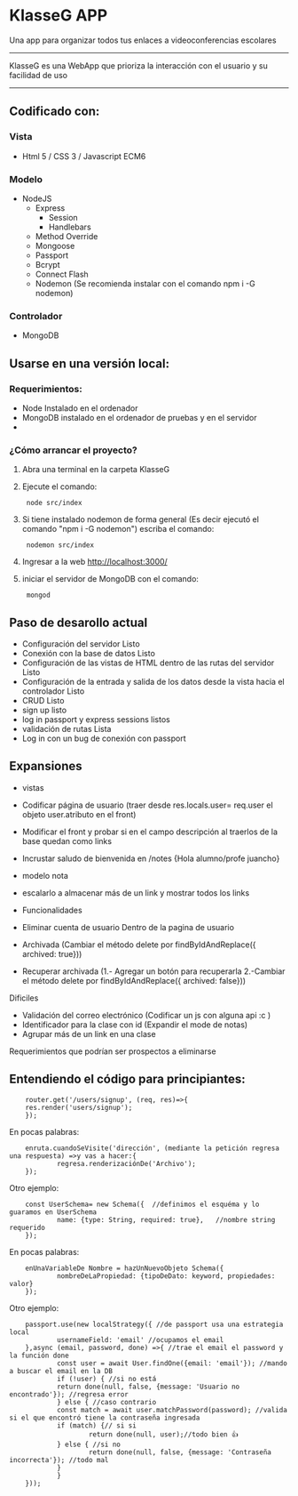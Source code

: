 # KlasseG APP
Una app para organizar todos tus enlaces a videoconferencias escolares
<hr>
KlasseG es una WebApp que prioriza la interacción con el usuario y su facilidad de uso

<hr>

## Codificado con:

### Vista
- Html 5 / CSS 3 / Javascript ECM6
### Modelo
- NodeJS
    - Express
        - Session
        - Handlebars
    - Method Override
    - Mongoose
    - Passport
    - Bcrypt
    - Connect Flash
    - Nodemon (Se recomienda instalar con el comando npm i -G nodemon)
### Controlador
- MongoDB

## Usarse en una versión local:

### Requerimientos:
- Node Instalado en el ordenador
- MongoDB instalado en el ordenador de pruebas y en el servidor
- 

### ¿Cómo arrancar el proyecto?

1. Abra una terminal en la carpeta KlasseG 
2. Ejecute el comando:

        node src/index

3. Si tiene instalado nodemon de forma general (Es decir ejecutó el comando "npm i -G nodemon") escriba el comando:

        nodemon src/index

4. Ingresar a la web [http://localhost:3000/](http://localhost:3000/)

5. iniciar el servidor de MongoDB con el comando:

        mongod

## Paso de desarollo actual

- Configuración del servidor Listo
- Conexión con la base de datos Listo
- Configuración de las vistas de HTML dentro de las rutas del servidor Listo
- Configuración de la entrada y salida de los datos desde la vista hacia el controlador Listo
- CRUD Listo
- sign up listo
- log in passport y express sessions listos
- validación de rutas Lista
- Log in con un bug de conexión con passport


## Expansiones

- vistas
- Codificar página de usuario (traer desde res.locals.user= req.user el objeto user.atributo en el front)
- Modificar el front y probar si en el campo descripción al traerlos de la base quedan como links
- Incrustar saludo de bienvenida en /notes {Hola alumno/profe juancho}


- modelo nota
- escalarlo a almacenar más de un link y mostrar todos los links


- Funcionalidades
- Eliminar cuenta de usuario Dentro de la pagina de usuario
- Archivada (Cambiar el método delete por findByIdAndReplace({ archived: true}))
- Recuperar archivada (1.- Agregar un botón para recuperarla 2.-Cambiar el método delete por findByIdAndReplace({ archived: false}))

Dificiles
- Validación del correo electrónico (Codificar un js con alguna api :c )
- Identificador para la clase con id (Expandir el mode de notas)
- Agrupar más de un link en una clase


Requerimientos que podrían ser prospectos a eliminarse





## Entendiendo el código para principiantes:

        router.get('/users/signup', (req, res)=>{
        res.render('users/signup');
        });

En pocas palabras:

        enruta.cuandoSeVisite('dirección', (mediante la petición regresa una respuesta) =>y vas a hacer:{
                regresa.renderizaciónDe('Archivo');
        });

Otro ejemplo:

        const UserSchema= new Schema({  //definimos el esquéma y lo guaramos en UserSchema
                name: {type: String, required: true},   //nombre string requerido
        });

En pocas palabras:

        enUnaVariableDe Nombre = hazUnNuevoObjeto Schema({
                nombreDeLaPropiedad: {tipoDeDato: keyword, propiedades: valor}
        });

Otro ejemplo:

        passport.use(new localStrategy({ //de passport usa una estrategia local
                usernameField: 'email' //ocupamos el email
        },async (email, password, done) =>{ //trae el email el password y la función done
                const user = await User.findOne({email: 'email'}); //mando a buscar el email en la DB
                if (!user) { //si no está
                return done(null, false, {message: 'Usuario no encontrado'}); //regresa error
                } else { //caso contrario
                const match = await user.matchPassword(password); //valida si el que encontró tiene la contraseña ingresada
                if (match) {// si si
                        return done(null, user);//todo bien 👍
                } else { //si no
                        return done(null, false, {message: 'Contraseña incorrecta'}); //todo mal
                }
                }
        }));